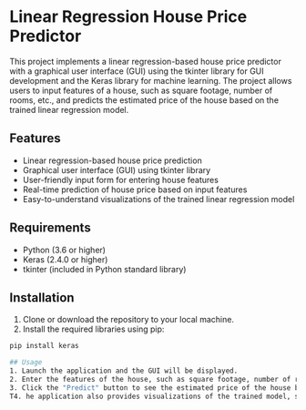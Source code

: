 # Linear Regression House Price Predictor

This project implements a linear regression-based house price predictor with a graphical user interface (GUI) using the tkinter library for GUI development and the Keras library for machine learning. The project allows users to input features of a house, such as square footage, number of rooms, etc., and predicts the estimated price of the house based on the trained linear regression model.

## Features

- Linear regression-based house price prediction
- Graphical user interface (GUI) using tkinter library
- User-friendly input form for entering house features
- Real-time prediction of house price based on input features
- Easy-to-understand visualizations of the trained linear regression model

## Requirements

- Python (3.6 or higher)
- Keras (2.4.0 or higher)
- tkinter (included in Python standard library)

## Installation

1. Clone or download the repository to your local machine.
2. Install the required libraries using pip:

```bash
pip install keras

## Usage
1. Launch the application and the GUI will be displayed.
2. Enter the features of the house, such as square footage, number of rooms, etc., in the input form.
3. Click the "Predict" button to see the estimated price of the house based on the trained linear regression model.
T4. he application also provides visualizations of the trained model, such as scatter plots and regression line, for better understanding.
